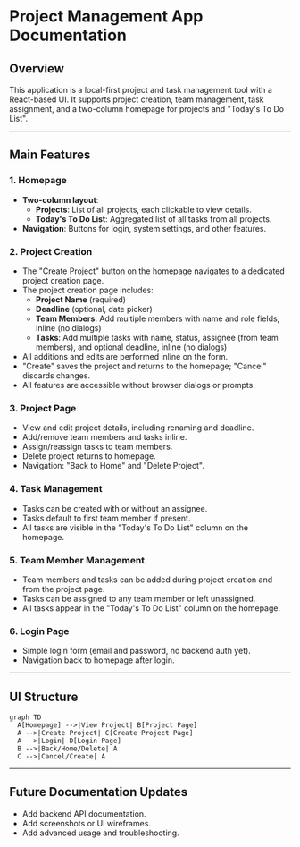 # Project Management App Documentation

## Overview

This application is a local-first project and task management tool with a React-based UI. It supports project creation, team management, task assignment, and a two-column homepage for projects and "Today's To Do List".

---

## Main Features

### 1. Homepage

- **Two-column layout**:
  - **Projects**: List of all projects, each clickable to view details.
  - **Today's To Do List**: Aggregated list of all tasks from all projects.
- **Navigation**: Buttons for login, system settings, and other features.

### 2. Project Creation

- The "Create Project" button on the homepage navigates to a dedicated project creation page.
- The project creation page includes:
  - **Project Name** (required)
  - **Deadline** (optional, date picker)
  - **Team Members**: Add multiple members with name and role fields, inline (no dialogs)
  - **Tasks**: Add multiple tasks with name, status, assignee (from team members), and optional deadline, inline (no dialogs)
- All additions and edits are performed inline on the form.
- "Create" saves the project and returns to the homepage; "Cancel" discards changes.
- All features are accessible without browser dialogs or prompts.

### 3. Project Page

- View and edit project details, including renaming and deadline.
- Add/remove team members and tasks inline.
- Assign/reassign tasks to team members.
- Delete project returns to homepage.
- Navigation: "Back to Home" and "Delete Project".

### 4. Task Management

- Tasks can be created with or without an assignee.
- Tasks default to first team member if present.
- All tasks are visible in the "Today's To Do List" column on the homepage.

### 5. Team Member Management

- Team members and tasks can be added during project creation and from the project page.
- Tasks can be assigned to any team member or left unassigned.
- All tasks appear in the "Today's To Do List" column on the homepage.

### 6. Login Page

- Simple login form (email and password, no backend auth yet).
- Navigation back to homepage after login.

---

## UI Structure

```mermaid
graph TD
  A[Homepage] -->|View Project| B[Project Page]
  A -->|Create Project| C[Create Project Page]
  A -->|Login| D[Login Page]
  B -->|Back/Home/Delete| A
  C -->|Cancel/Create| A
```

---

## Future Documentation Updates

- Add backend API documentation.
- Add screenshots or UI wireframes.
- Add advanced usage and troubleshooting.